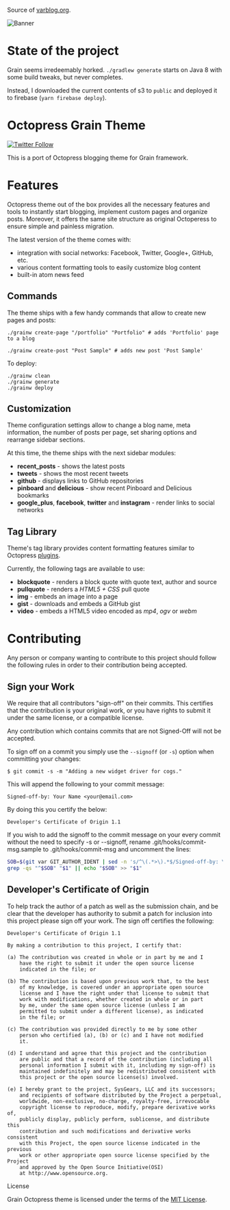 Source of [varblog.org](http://varblog.org).

![Banner](https://raw.githubusercontent.com/sysgears/grain-theme-octopress/master/banner.jpg)

# State of the project

Grain seems irredeemably horked. `./gradlew generate` starts on Java 8 with some build tweaks, but never completes.

Instead, I downloaded the current contents of s3 to `public` and deployed it to firebase (`yarn firebase deploy`).
 
Octopress Grain Theme
=====================

[![Twitter Follow](https://img.shields.io/twitter/follow/sysgears.svg?style=social)](https://twitter.com/sysgears)

This is a port of Octopress blogging theme for Grain framework.

Features
========

Octopress theme out of the box provides all the necessary features and tools to instantly start blogging,
implement custom pages and organize posts. Moreover, it offers the same site structure as original Octoperess to
ensure simple and painless migration.

The latest version of the theme comes with:

  - integration with social networks: Facebook, Twitter, Google+, GitHub, etc.
  - various content formatting tools to easily customize blog content
  - built-in atom news feed

Commands
--------

The theme ships with a few handy commands that allow to create new pages and posts:

``` sh:nl
./grainw create-page "/portfolio" "Portfolio" # adds 'Portfolio' page to a blog
```

``` sh:nl
./grainw create-post "Post Sample" # adds new post 'Post Sample'
```

To deploy:

```
./grainw clean
./grainw generate
./grainw deploy
```

Customization
-------------

Theme configuration settings allow to change a blog name, meta information, the number of posts per page,
set sharing options and rearrange sidebar sections.

At this time, the theme ships with the next sidebar modules:

  - **recent_posts** - shows the latest posts
  - **tweets** - shows the most recent tweets
  - **github** - displays links to GitHub repositories
  - **pinboard** and **delicious** - show recent Pinboard and Delicious bookmarks
  - **google_plus**, **facebook**, **twitter** and **instagram** - render links to social networks

Tag Library
-----------

Theme's tag library provides content formatting features similar to Octopress [plugins][plugins].

Currently, the following tags are available to use:

  - **blockquote** - renders a block quote with quote text, author and source
  - **pullquote** - renders a *HTML5 + CSS* pull quote
  - **img** - embeds an image into a page
  - **gist** - downloads and embeds a GitHub gist
  - **video** - embeds a HTML5 video encoded as *mp4*, *ogv* or *webm*

[plugins]: http://octopress.org/docs/plugins/

Contributing
============

Any person or company wanting to contribute to this project should follow
the following rules in order to their contribution being accepted.

Sign your Work
--------------

We require that all contributors "sign-off" on their commits.  This
certifies that the contribution is your original work, or you have rights to
submit it under the same license, or a compatible license.

Any contribution which contains commits that are not Signed-Off will not be
accepted.

To sign off on a commit you simply use the `--signoff` (or `-s`) option when
committing your changes:

    $ git commit -s -m "Adding a new widget driver for cogs."

This will append the following to your commit message:

    Signed-off-by: Your Name <your@email.com>

By doing this you certify the below:

    Developer's Certificate of Origin 1.1

If you wish to add the signoff to the commit message on your every commit
without the need to specify -s or --signoff, rename
.git/hooks/commit-msg.sample to .git/hooks/commit-msg and uncomment the lines:

``` sh
SOB=$(git var GIT_AUTHOR_IDENT | sed -n 's/^\(.*>\).*$/Signed-off-by: \1/p')
grep -qs "^$SOB" "$1" || echo "$SOB" >> "$1"
```

Developer's Certificate of Origin
---------------------------------

To help track the author of a patch as well as the submission chain,
and be clear that the developer has authority to submit a patch for
inclusion into this project please sign off your work.  The sign off
certifies the following:

    Developer's Certificate of Origin 1.1

    By making a contribution to this project, I certify that:

    (a) The contribution was created in whole or in part by me and I
        have the right to submit it under the open source license
        indicated in the file; or

    (b) The contribution is based upon previous work that, to the best
        of my knowledge, is covered under an appropriate open source
        license and I have the right under that license to submit that
        work with modifications, whether created in whole or in part
        by me, under the same open source license (unless I am
        permitted to submit under a different license), as indicated
        in the file; or

    (c) The contribution was provided directly to me by some other
        person who certified (a), (b) or (c) and I have not modified
        it.

    (d) I understand and agree that this project and the contribution
        are public and that a record of the contribution (including all
        personal information I submit with it, including my sign-off) is
        maintained indefinitely and may be redistributed consistent with
        this project or the open source license(s) involved.

    (e) I hereby grant to the project, SysGears, LLC and its successors; 
        and recipients of software distributed by the Project a perpetual,
        worldwide, non-exclusive, no-charge, royalty-free, irrevocable
        copyright license to reproduce, modify, prepare derivative works of,
        publicly display, publicly perform, sublicense, and distribute this
        contribution and such modifications and derivative works consistent
        with this Project, the open source license indicated in the previous
        work or other appropriate open source license specified by the Project
        and approved by the Open Source Initiative(OSI)
        at http://www.opensource.org.

License

Grain Octopress theme is licensed under the terms of the
[MIT License][MIT License].

[MIT License]: https://github.com/sysgears/grain-theme-octopress/blob/master/LICENSE
